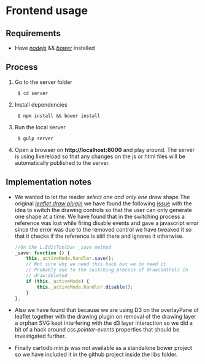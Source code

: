 Frontend usage
==============

## Requirements
* Have [_nodejs_](https://nodejs.org/) && [_bower_](http://bower.io/) installed

## Process
1. Go to the server folder

        $ cd server

2. Install dependencies

        $ npm install && bower install

3. Run the local server

        $ gulp server

4. Open a browser on **http://localhost:8000** and play around. The server is using livereload so that any changes on the js or html files will be automatically published to the server.

## Implementation notes

* We wanted to let the reader *select one and only one* draw shape The original [_leaflet draw plugin_](https://github.com/Leaflet/Leaflet.draw) we have found the following [issue](https://github.com/Leaflet/Leaflet.draw/issues/315) with the idea to switch the drawing controls so that the user can only generate one shape at a time. We have found that in the switching process a reference was lost while firing disable events and gave a javascript error since the error was due to the removed control we have tweaked it so that it checks if the reference is still there and ignores it otherwise.

    ```js
    //On the L.EditToolbar _save method
    _save: function () {
        this._activeMode.handler.save();
        // Not sure why we need this hack but we do need it
        // Probably due to the switching process of drawcontrols in 
        // draw:deleted 
        if (this._activeMode) {
            this._activeMode.handler.disable();
        }
    },
    ```

* Also we have found that because we are using D3 on the overlayPane of leaflet together with the drawing plugin on removal of the drawing layer a orphan SVG kept interfering with the d3 layer interaction so we did a bit of a hack around css _pointer-events_ properties that should be investigated further.

* Finally cartodb.min.js was not available as a standalone bower project so we have included it in the github project inside the libs folder.


